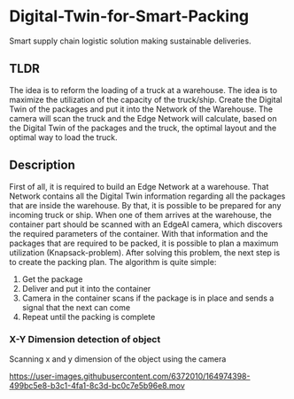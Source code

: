 # Digital-Twin-for-Smart-Packing
Smart supply chain logistic solution making sustainable deliveries.


## TLDR
The idea is to reform the loading of a truck at a warehouse. The idea is to maximize the utilization of the capacity of the truck/ship. Create the Digital Twin of the packages and put it into the Network of the Warehouse. The camera will scan the truck and the Edge Network will calculate, based on the Digital Twin of the packages and the truck, the optimal layout and the optimal way to load the truck.

## Description
First of all, it is required to build an Edge Network at a warehouse. That Network contains all the Digital Twin information regarding all the packages that are inside the warehouse. By that, it is possible to be prepared for any incoming truck or ship. When one of them arrives at the warehouse, the container part should be scanned with an EdgeAI camera, which discovers the required parameters of the container. With that information and the packages that are required to be packed, it is possible to plan a maximum utilization (Knapsack-problem). After solving this problem, the next step is to create the packing plan.
The algorithm is quite simple:

1.   Get the package
2.   Deliver and put it into the container
3.   Camera in the container scans if the package is in place and sends a signal that the next can come
4.   Repeat until the packing is complete

### X-Y Dimension detection of object

Scanning x and y dimension of the object using the camera





https://user-images.githubusercontent.com/6372010/164974398-499bc5e8-b3c1-4fa1-8c3d-bc0c7e5b96e8.mov



